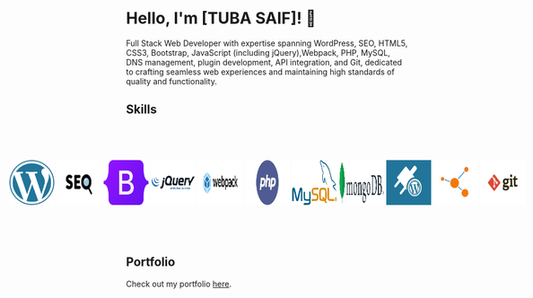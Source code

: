 # Hello, I'm [TUBA SAIF]! 👋

Full Stack Web Developer with expertise spanning WordPress, SEO, HTML5, CSS3, Bootstrap, JavaScript (including jQuery),Webpack, PHP, MySQL, DNS management, plugin development, API integration, and Git, dedicated to crafting seamless web experiences and maintaining high standards of quality and functionality.

## Skills

<div style="display: flex; justify-content: center; align-items: center; height: 200px;">
    <img src="/SKILL/wplogo.png" alt="Skill" width="80" height="80" style="margin: 2px;" />
    <img src="/SKILL/seologo.png" alt="Skill" width="80" height="80" style="margin: 2px;"/>
    <img src="/SKILL/Bootstraplogo.png" alt="Skill" width="80" height="80" style="margin: 2px;"/>
    <img src="/SKILL/jquerylogo.png" alt="Skill" width="80" height="80" style="margin: 2px;"/>
    <img src="/SKILL/webpacklogo.png" alt="Skill" width="80" height="80" style="margin: 2px;"/>
    <img src="/SKILL/phplogo.png" alt="Skill" width="80" height="80" style="margin: 2px;"/>
    <img src="/SKILL/Mysqllogo.png" alt="Skill" width="80" height="80" style="margin: 2px;"/>
    <img src="/SKILL/MongoDBlogo.png" alt="Skill" width="80" height="80" style="margin: 2px;"/>
    <img src="/SKILL/wpplugin.JPG" alt="Skill" width="80" height="80" style="margin: 2px;"/>
    <img src="/SKILL/wprestapilogo.png" alt="Skill" width="80" height="80" style="margin: 2px;"/>
    <img src="/SKILL/gitlogo.png" alt="Skill" width="80" height="80" style="margin: 2px;"/>
</div>

## Portfolio

Check out my portfolio <a href="https://tubasaif.github.io/">here</a>.

